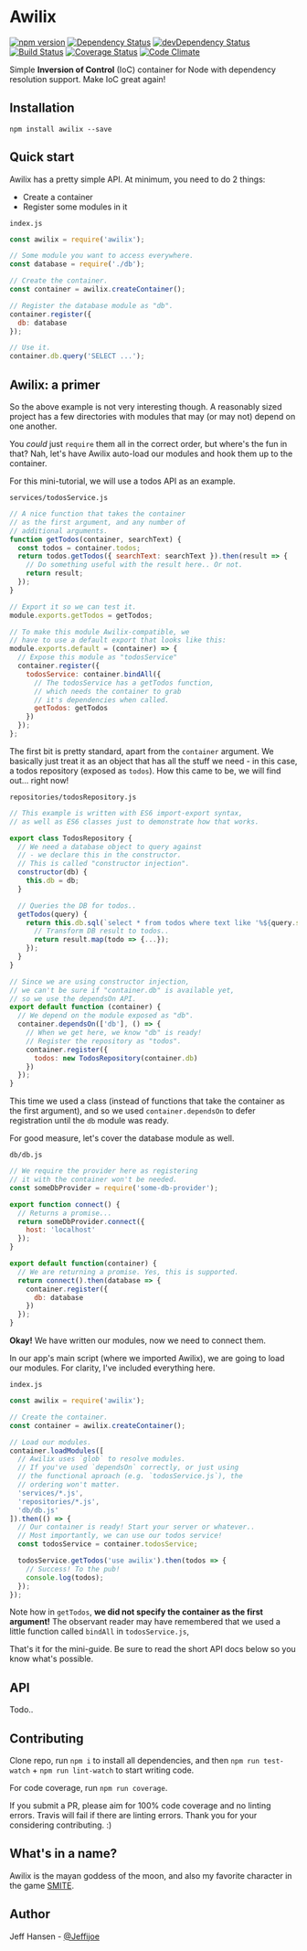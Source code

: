 # Awilix

[![npm version](https://badge.fury.io/js/awilix.svg)](https://badge.fury.io/js/awilix)
[![Dependency Status](https://david-dm.org/jeffijoe/awilix.svg)](https://david-dm.org/jeffijoe/awilix)
[![devDependency Status](https://david-dm.org/jeffijoe/awilix/dev-status.svg)](https://david-dm.org/jeffijoe/awilix#info=devDependencies)
[![Build Status](https://travis-ci.org/jeffijoe/awilix.svg?branch=master)](https://travis-ci.org/jeffijoe/awilix)
[![Coverage Status](https://coveralls.io/repos/github/jeffijoe/awilix/badge.svg?branch=master)](https://coveralls.io/github/jeffijoe/awilix?branch=master)
[![Code Climate](https://codeclimate.com/github/jeffijoe/awilix/badges/gpa.svg)](https://codeclimate.com/github/jeffijoe/awilix)

Simple **Inversion of Control** (IoC) container for Node with dependency resolution support. Make IoC great again!

## Installation

```
npm install awilix --save
```

## Quick start

Awilix has a pretty simple API. At minimum, you need to do 2 things:

* Create a container
* Register some modules in it

`index.js`

```javascript
const awilix = require('awilix');

// Some module you want to access everywhere.
const database = require('./db');

// Create the container.
const container = awilix.createContainer();

// Register the database module as "db".
container.register({
  db: database
});

// Use it.
container.db.query('SELECT ...');
```

## Awilix: a primer

So the above example is not very interesting though. A reasonably sized project has a few directories with modules that may (or may not) depend on one another.

You *could* just `require` them all in the correct order, but where's the fun in that? Nah, let's have Awilix auto-load our modules and hook them up to the container.

For this mini-tutorial, we will use a todos API as an example.

`services/todosService.js`

```js
// A nice function that takes the container
// as the first argument, and any number of
// additional arguments.
function getTodos(container, searchText) {
  const todos = container.todos;
  return todos.getTodos({ searchText: searchText }).then(result => {
    // Do something useful with the result here.. Or not.
    return result;
  });
}

// Export it so we can test it.
module.exports.getTodos = getTodos;

// To make this module Awilix-compatible, we
// have to use a default export that looks like this:
module.exports.default = (container) => {
  // Expose this module as "todosService"
  container.register({
    todosService: container.bindAll({
      // The todosService has a getTodos function,
      // which needs the container to grab
      // it's dependencies when called.
      getTodos: getTodos
    })
  });
};
```

The first bit is pretty standard, apart from the `container` argument. We basically just treat it as an object that has all the stuff we need - in this
case, a todos repository (exposed as `todos`). How this came to be, we will find out... right now!

`repositories/todosRepository.js`

```js
// This example is written with ES6 import-export syntax,
// as well as ES6 classes just to demonstrate how that works.

export class TodosRepository {
  // We need a database object to query against
  // - we declare this in the constructor.
  // This is called "constructor injection".
  constructor(db) {
    this.db = db;
  }

  // Queries the DB for todos..
  getTodos(query) {
    return this.db.sql(`select * from todos where text like '%${query.searchText}%'`).then(result => {
      // Transform DB result to todos..
      return result.map(todo => {...});
    });
  }
}

// Since we are using constructor injection,
// we can't be sure if "container.db" is available yet,
// so we use the dependsOn API.
export default function (container) {
  // We depend on the module exposed as "db".
  container.dependsOn(['db'], () => {
    // When we get here, we know "db" is ready!
    // Register the repository as "todos".
    container.register({
      todos: new TodosRepository(container.db)
    })
  });
}
```

This time we used a class (instead of functions that take the container as the first argument), and so we used `container.dependsOn` to defer registration
until the `db` module was ready.

For good measure, let's cover the database module as well.

`db/db.js`

```js
// We require the provider here as registering
// it with the container won't be needed.
const someDbProvider = require('some-db-provider');

export function connect() {
  // Returns a promise...
  return someDbProvider.connect({
    host: 'localhost'
  });
}

export default function(container) {
  // We are returning a promise. Yes, this is supported.
  return connect().then(database => {
    container.register({
      db: database
    })
  });
}
```

**Okay!** We have written our modules, now we need to connect them.

In our app's main script (where we imported Awilix), we are going to load our modules. For clarity, I've included everything here.

`index.js`

```js
const awilix = require('awilix');

// Create the container.
const container = awilix.createContainer();

// Load our modules.
container.loadModules([
  // Awilix uses `glob` to resolve modules.
  // If you've used `dependsOn` correctly, or just using
  // the functional aproach (e.g. `todosService.js`), the
  // ordering won't matter.
  'services/*.js',
  'repositories/*.js',
  'db/db.js'
]).then(() => {
  // Our container is ready! Start your server or whatever..
  // Most importantly, we can use our todos service!
  const todosService = container.todosService;

  todosService.getTodos('use awilix').then(todos => {
    // Success! To the pub!
    console.log(todos);
  });
});
```

Note how in `getTodos`, **we did not specify the container as the first argument!** The observant reader may have remembered that we used a little
function called `bindAll` in `todosService.js`,

That's it for the mini-guide. Be sure to read the short API docs below
so you know what's possible.

## API

Todo..

## Contributing

Clone repo, run `npm i` to install all dependencies, and then `npm run test-watch` + `npm run lint-watch` to start writing code.

For code coverage, run `npm run coverage`.

If you submit a PR, please aim for 100% code coverage and no linting errors.
Travis will fail if there are linting errors. Thank you for your considering contributing. :)

## What's in a name?

Awilix is the mayan goddess of the moon, and also my favorite character in the game [SMITE](http://www.smitegame.com/play-for-free?ref=Jeffijoe).

## Author

Jeff Hansen - [@Jeffijoe](https://twitter.com/Jeffijoe)